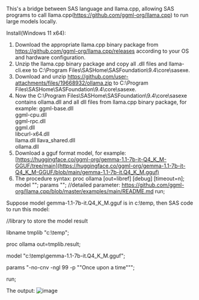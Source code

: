 This's a bridge between SAS language and llama.cpp, allowing SAS programs to call llama.cpp(https://github.com/ggml-org/llama.cpp) to run large models locally.

Install(Windows 11 x64):
1. Download the appropriate llama.cpp binary package from https://github.com/ggml-org/llama.cpp/releases according to your OS and hardware configuration.
2. Unzip the llama.cpp binary package and copy all .dll files and llama-cli.exe to C:\Program Files\SASHome\SASFoundation\9.4\core\sasexe.
3. Download and unzip https://github.com/user-attachments/files/19668932/ollama.zip to C:\Program Files\SASHome\SASFoundation\9.4\core\sasexe.
4. Now the C:\Program Files\SASHome\SASFoundation\9.4\core\sasexe contains ollama.dll and all dll files from llama.cpp binary package, for example:
  ggml-base.dll      
  ggml-cpu.dll       
  ggml-rpc.dll       
  ggml.dll           
  libcurl-x64.dll    
  llama.dll
  llava_shared.dll   
  ollama.dll
5. Download a gguf format model, for example: [https://huggingface.co/ggml-org/gemma-1.1-7b-it-Q4_K_M-GGUF/tree/main](https://huggingface.co/ggml-org/gemma-1.1-7b-it-Q4_K_M-GGUF/blob/main/gemma-1.1-7b-it.Q4_K_M.gguf)
6. The procedure syntax:
   proc ollama [out=libref] [debug] [timeout=n];
   model "";
   params ""; //detailed parameter: https://github.com/ggml-org/llama.cpp/blob/master/examples/main/README.md
   run;
   
Suppose model gemma-1.1-7b-it.Q4_K_M.gguf is in c:\temp, then SAS code to run this model:

//library to store the model result

libname tmplib "c:\temp";

proc ollama out=tmplib.result;

model "c:\temp\gemma-1.1-7b-it.Q4_K_M.gguf";

params "-no-cnv -ngl 99 -p ""Once upon a time""";

run;

The output:
![image](https://github.com/user-attachments/assets/2ecba401-6529-44c8-b240-de82f94c4ef6)




